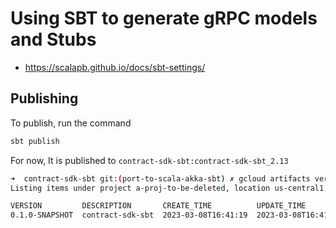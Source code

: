 # Using SBT to generate gRPC models and Stubs

- https://scalapb.github.io/docs/sbt-settings/

## Publishing

To publish, run the command
```sh
sbt publish
```

For now, It is published to `contract-sdk-sbt:contract-sdk-sbt_2.13`

```sh
➜  contract-sdk-sbt git:(port-to-scala-akka-sbt) ✗ gcloud artifacts versions list --package=contract-sdk-sbt:contract-sdk-sbt_2.13
Listing items under project a-proj-to-be-deleted, location us-central1, repository java-repo, package contract-sdk-sbt:contract-sdk-sbt_2.13.

VERSION         DESCRIPTION       CREATE_TIME          UPDATE_TIME
0.1.0-SNAPSHOT  contract-sdk-sbt  2023-03-08T16:41:19  2023-03-08T16:41:19

```


